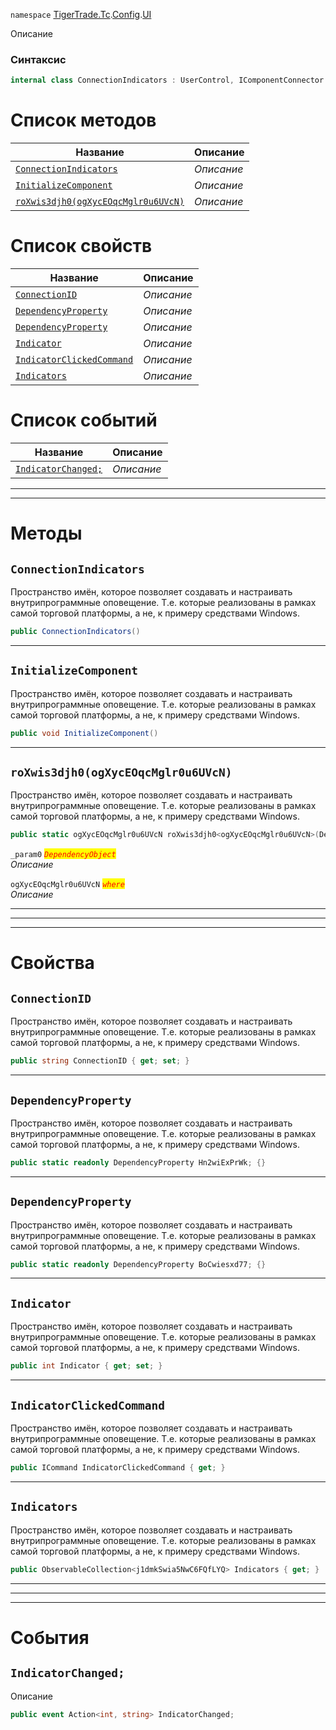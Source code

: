 
`namespace` [TigerTrade.Tc](../../../TigerTrade.Tc.md).[Config](../../../TigerTrade.Tc/Config.md).[UI](../../../TigerTrade.Tc/Config/UI.md)


Описание

### Синтаксис
```csharp
internal class ConnectionIndicators : UserControl, IComponentConnector
```


# Список методов
| Название | Описание |
| --- | --- |
| [`ConnectionIndicators`](#method-connectionindicators) | *Описание* |
| [`InitializeComponent`](#method-initializecomponent) | *Описание* |
| [`roXwis3djh0(ogXycEOqcMglr0u6UVcN)`](#method-roxwis3djh0(ogxyceoqcmglr0u6uvcn)) | *Описание* |

# Список свойств
| Название | Описание |
| --- | --- |
| [`ConnectionID`](#property-connectionid) | *Описание* |
| [`DependencyProperty`](#property-dependencyproperty) | *Описание* |
| [`DependencyProperty`](#property-dependencyproperty) | *Описание* |
| [`Indicator`](#property-indicator) | *Описание* |
| [`IndicatorClickedCommand`](#property-indicatorclickedcommand) | *Описание* |
| [`Indicators`](#property-indicators) | *Описание* |

# Список событий
| Название | Описание |
| --- | --- |
| [`IndicatorChanged;`](#event-indicatorchanged;) | *Описание* |





***  
***  
# Методы

## `ConnectionIndicators`<a href="method-connectionindicators" id="method-connectionindicators"></a>
Пространство имён, которое позволяет создавать и настраивать внутрипрограммные оповещение. Т.е. которые реализованы в рамках самой торговой платформы, а не, к примеру средствами Windows.

```csharp
public ConnectionIndicators()
```

***  

## `InitializeComponent`<a href="method-initializecomponent" id="method-initializecomponent"></a>
Пространство имён, которое позволяет создавать и настраивать внутрипрограммные оповещение. Т.е. которые реализованы в рамках самой торговой платформы, а не, к примеру средствами Windows.

```csharp
public void InitializeComponent()
```

***  

## `roXwis3djh0(ogXycEOqcMglr0u6UVcN)`<a href="method-roxwis3djh0(ogxyceoqcmglr0u6uvcn)" id="method-roxwis3djh0(ogxyceoqcmglr0u6uvcn)"></a>
Пространство имён, которое позволяет создавать и настраивать внутрипрограммные оповещение. Т.е. которые реализованы в рамках самой торговой платформы, а не, к примеру средствами Windows.

```csharp
public static ogXycEOqcMglr0u6UVcN roXwis3djh0<ogXycEOqcMglr0u6UVcN>(DependencyObject _param0)
```

`_param0` <mark style="color:red;">*`DependencyObject`*</mark>  
 *Описание*  

`ogXycEOqcMglr0u6UVcN` <mark style="color:red;">*`where`*</mark>  
 *Описание*  


***  
***  
 ***  
# Свойства

## `ConnectionID`<a href="property-connectionid" id="property-connectionid"></a>
Пространство имён, которое позволяет создавать и настраивать внутрипрограммные оповещение. Т.е. которые реализованы в рамках самой торговой платформы, а не, к примеру средствами Windows.

```csharp
public string ConnectionID { get; set; }
```  
***

## `DependencyProperty`<a href="property-dependencyproperty" id="property-dependencyproperty"></a>
Пространство имён, которое позволяет создавать и настраивать внутрипрограммные оповещение. Т.е. которые реализованы в рамках самой торговой платформы, а не, к примеру средствами Windows.

```csharp
public static readonly DependencyProperty Hn2wiExPrWk; {}
```  
***

## `DependencyProperty`<a href="property-dependencyproperty" id="property-dependencyproperty"></a>
Пространство имён, которое позволяет создавать и настраивать внутрипрограммные оповещение. Т.е. которые реализованы в рамках самой торговой платформы, а не, к примеру средствами Windows.

```csharp
public static readonly DependencyProperty BoCwiesxd77; {}
```  
***

## `Indicator`<a href="property-indicator" id="property-indicator"></a>
Пространство имён, которое позволяет создавать и настраивать внутрипрограммные оповещение. Т.е. которые реализованы в рамках самой торговой платформы, а не, к примеру средствами Windows.

```csharp
public int Indicator { get; set; }
```  
***

## `IndicatorClickedCommand`<a href="property-indicatorclickedcommand" id="property-indicatorclickedcommand"></a>
Пространство имён, которое позволяет создавать и настраивать внутрипрограммные оповещение. Т.е. которые реализованы в рамках самой торговой платформы, а не, к примеру средствами Windows.

```csharp
public ICommand IndicatorClickedCommand { get; }
```  
***

## `Indicators`<a href="property-indicators" id="property-indicators"></a>
Пространство имён, которое позволяет создавать и настраивать внутрипрограммные оповещение. Т.е. которые реализованы в рамках самой торговой платформы, а не, к примеру средствами Windows.

```csharp
public ObservableCollection<j1dmkSwia5NwC6FQfLYQ> Indicators { get; }
```  
***
***  
 ***  
# События

## `IndicatorChanged;`<a href="event-indicatorchanged;" id="event-indicatorchanged;"></a>
Описание

```csharp
public event Action<int, string> IndicatorChanged;
```

